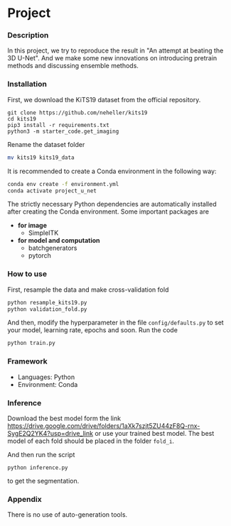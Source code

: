 # Project

### Description

In this project, we try to reproduce the result in "An attempt at beating the 3D U-Net". And we make some new innovations on introducing pretrain methods and discussing ensemble methods.

### Installation

First, we download the KiTS19 dataset from the official repository.

```
git clone https://github.com/neheller/kits19
cd kits19
pip3 install -r requirements.txt
python3 -m starter_code.get_imaging
```

Rename the dataset folder

```bash
mv kits19 kits19_data
```

It is recommended to create a Conda environment in the following way:


```bash
conda env create -f environment.yml  
conda activate project_u_net
```

The strictly necessary Python dependencies are automatically installed after creating the Conda environment. Some important packages are

- **for image**
  - SimpleITK
- **for model and computation**
  - batchgenerators
  - pytorch


### How to use

First, resample the data and make cross-validation fold

```bash
python resample_kits19.py
python validation_fold.py
```

And then, modify the hyperparameter in the file `config/defaults.py` to set your model, learning rate, epochs and soon. Run the code

```bash
python train.py
```



### Framework

- Languages: Python
- Environment: Conda

### Inference

Download the best model form the link https://drive.google.com/drive/folders/1aXk7szjt5ZU44zF8Q-rnx-SygE2Q2YK4?usp=drive_link or use your trained best model. The best model of each fold should be placed in the folder `fold_i`.

And then run the script

```
python inference.py
```

to get the segmentation.

### Appendix

There is no use of auto-generation tools.
